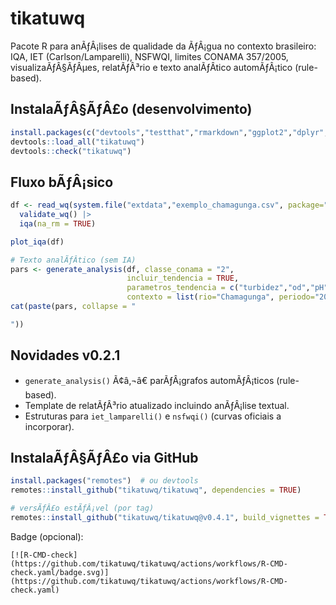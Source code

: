 # tikatuwq

Pacote R para anÃƒÂ¡lises de qualidade da ÃƒÂ¡gua no contexto brasileiro: IQA, IET (Carlson/Lamparelli), NSFWQI, limites CONAMA 357/2005, visualizaÃƒÂ§ÃƒÂµes, relatÃƒÂ³rio e texto analÃƒÂ­tico automÃƒÂ¡tico (rule-based).

## InstalaÃƒÂ§ÃƒÂ£o (desenvolvimento)
```r
install.packages(c("devtools","testthat","rmarkdown","ggplot2","dplyr","tidyr","readr","lubridate","stringr","glue","scales","broom","purrr"))
devtools::load_all("tikatuwq")
devtools::check("tikatuwq")
```

## Fluxo bÃƒÂ¡sico
```r
df <- read_wq(system.file("extdata","exemplo_chamagunga.csv", package="tikatuwq")) |>
  validate_wq() |>
  iqa(na_rm = TRUE)

plot_iqa(df)

# Texto analÃƒÂ­tico (sem IA)
pars <- generate_analysis(df, classe_conama = "2",
                          incluir_tendencia = TRUE,
                          parametros_tendencia = c("turbidez","od","pH"),
                          contexto = list(rio="Chamagunga", periodo="2025-07"))
cat(paste(pars, collapse = "

"))
```

## Novidades v0.2.1
- `generate_analysis()` Ã¢â‚¬â€ parÃƒÂ¡grafos automÃƒÂ¡ticos (rule-based).
- Template de relatÃƒÂ³rio atualizado incluindo anÃƒÂ¡lise textual.
- Estruturas para `iet_lamparelli()` e `nsfwqi()` (curvas oficiais a incorporar).


## InstalaÃƒÂ§ÃƒÂ£o via GitHub

```r
install.packages("remotes")  # ou devtools
remotes::install_github("tikatuwq/tikatuwq", dependencies = TRUE)

# versÃƒÂ£o estÃƒÂ¡vel (por tag)
remotes::install_github("tikatuwq/tikatuwq@v0.4.1", build_vignettes = TRUE)
```

Badge (opcional):
```
[![R-CMD-check](https://github.com/tikatuwq/tikatuwq/actions/workflows/R-CMD-check.yaml/badge.svg)](https://github.com/tikatuwq/tikatuwq/actions/workflows/R-CMD-check.yaml)
```
